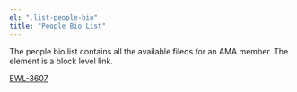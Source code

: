 ```yaml
---
el: ".list-people-bio"
title: "People Bio List"
---
```

The people bio list contains all the available fileds for an AMA member. The element is a block level link.

[EWL-3607](https://issues.ama-assn.org/browse/EWL-3607)
